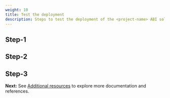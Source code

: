 ```yaml
---
weight: 10
title: Test the deployment
description: Steps to test the deployment of the <project-name> ABI solution.
---
```


## Step-1

## Step-2

## Step-3


**Next:** See [Additional resources](/additional-resources/index.html) to explore more documentation and references.
